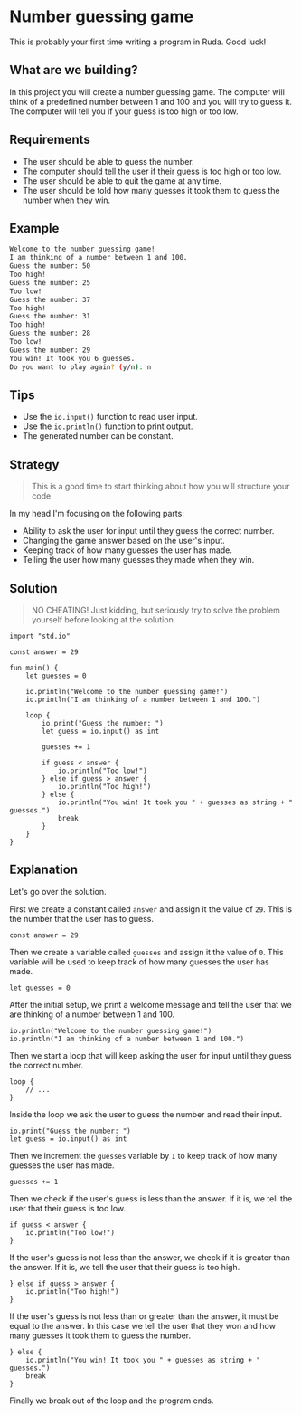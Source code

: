 # Number guessing game

This is probably your first time writing a program in Ruda. Good luck!

## What are we building?

In this project you will create a number guessing game. The computer will think of a predefined number between 1 and 100 and you will try to guess it. The computer will tell you if your guess is too high or too low.

## Requirements

- The user should be able to guess the number.
- The computer should tell the user if their guess is too high or too low.
- The user should be able to quit the game at any time.
- The user should be told how many guesses it took them to guess the number when they win.

## Example

```bash
Welcome to the number guessing game!
I am thinking of a number between 1 and 100.
Guess the number: 50
Too high!
Guess the number: 25
Too low!
Guess the number: 37
Too high!
Guess the number: 31
Too high!
Guess the number: 28
Too low!
Guess the number: 29
You win! It took you 6 guesses.
Do you want to play again? (y/n): n
```

## Tips

- Use the `io.input()` function to read user input.
- Use the `io.println()` function to print output.
- The generated number can be constant.

## Strategy

> This is a good time to start thinking about how you will structure your code.

In my head I'm focusing on the following parts:
- Ability to ask the user for input until they guess the correct number.
- Changing the game answer based on the user's input.
- Keeping track of how many guesses the user has made.
- Telling the user how many guesses they made when they win.

## Solution

> NO CHEATING!
> Just kidding, but seriously try to solve the problem yourself before looking at the solution.

```ruda
import "std.io"

const answer = 29

fun main() {
    let guesses = 0

    io.println("Welcome to the number guessing game!")
    io.println("I am thinking of a number between 1 and 100.")

    loop {
        io.print("Guess the number: ")
        let guess = io.input() as int

        guesses += 1

        if guess < answer {
            io.println("Too low!")
        } else if guess > answer {
            io.println("Too high!")
        } else {
            io.println("You win! It took you " + guesses as string + " guesses.")
            break
        }
    }
}
```

## Explanation

Let's go over the solution.

First we create a constant called `answer` and assign it the value of `29`. This is the number that the user has to guess.

```ruda
const answer = 29
```

Then we create a variable called `guesses` and assign it the value of `0`. This variable will be used to keep track of how many guesses the user has made.

```ruda
let guesses = 0
```

After the initial setup, we print a welcome message and tell the user that we are thinking of a number between 1 and 100.

```ruda
io.println("Welcome to the number guessing game!")
io.println("I am thinking of a number between 1 and 100.")
```

Then we start a loop that will keep asking the user for input until they guess the correct number.

```ruda
loop {
    // ...
}
```

Inside the loop we ask the user to guess the number and read their input.

```ruda
io.print("Guess the number: ")
let guess = io.input() as int
```

Then we increment the `guesses` variable by `1` to keep track of how many guesses the user has made.

```ruda
guesses += 1
```

Then we check if the user's guess is less than the answer. If it is, we tell the user that their guess is too low.

```ruda
if guess < answer {
    io.println("Too low!")
}
```

If the user's guess is not less than the answer, we check if it is greater than the answer. If it is, we tell the user that their guess is too high.

```ruda
} else if guess > answer {
    io.println("Too high!")
}
```

If the user's guess is not less than or greater than the answer, it must be equal to the answer. In this case we tell the user that they won and how many guesses it took them to guess the number.

```ruda
} else {
    io.println("You win! It took you " + guesses as string + " guesses.")
    break
}
```

Finally we break out of the loop and the program ends.